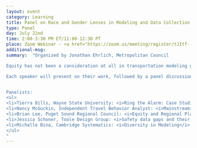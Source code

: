 ```yaml
---
layout: event
category: Learning
title: Panel on Race and Gender Lenses in Modeling and Data Collection.
type: Panel
day: July 22nd
time: 2:00-3:30 PM ET/11:00-12:30 PT
place: Zoom Webinar - <a href="https://zoom.us/meeting/register/tJItf--pqTsiG9OE44_v1YAaGTXqB6rWxEqe">Registration Open</a>
additional-msg:
summary:  "Organized by Jonathan Ehrlich, Metropolitan Council

Equity has not been a consideration at all in transportation modeling given its focus on roadway capacity expansion. This has led to transportation modeling evolving into a field that focused on efficiency and moving people from the suburbs through cities in the fastest possible manner while being blind to the inequity it engendered. Our field has been slow to incorporate race and gender into its perspective, and identifying disparities into travel data collection, analysis, and modeling practice. At the same time, women and people of color have been historically, and continue to be underrepresented in the field. More than ever, planners and policy-makers are asking complex equity questions, and considering the effects of transportation decisions on underrepresented populations.  Data and models have an important role to play in this analysis since these drive infrastructure decision making. These data and analysis don’t exist in a vacuum. The people who are working in the field make choices about what questions are important to ask, and how to structure data collection, analysis, and model development to explore those questions. Travel models encode assumptions about human behavior that privileges people who have historical held power (white men) above all, and this has led to inequitable investment decisions.    

Each speaker will present on their work, followed by a panel discussion. The discussion will focus on next steps that the travel analysis community can take to increase the use of race and gender in travel analysis and increase representation by BIPOC people in the workforce.


Panelists:
<ul>
<li>Tierra Bills, Wayne State University: <i>Ring the Alarm: Case Studies of Travel Demand Analysis on Transport Disadvantaged Communities</i>
<li>Nancy McGuckin, Independent Travel Behavior Analyst: <i>Mainstreaming Race and Gender Analysis in Transportation Policy Research</i>
<li>Brian Lee, Puget Sound Regional Council: <i>Equity and Regional Planning: An MPO’s Perspective</i>
<li>Jessica Schoner, Toole Design Group: <i>Safety data gaps and their implications for racial equity</i>
<li>Michelle Bina, Cambridge Systematics: <i>Diversity in Modeling</i>
</ul>
"
---
```

